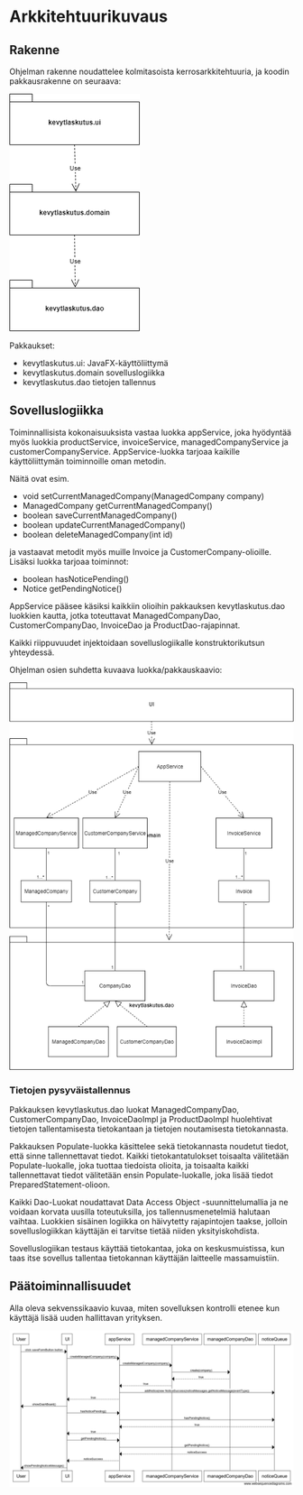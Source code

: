 # Arkkitehtuurikuvaus 

## Rakenne

Ohjelman rakenne noudattelee kolmitasoista kerrosarkkitehtuuria, ja koodin pakkausrakenne on seuraava:

![pakkauskaavio](pakkauskaavio.png)

Pakkaukset:

- kevytlaskutus.ui: JavaFX-käyttöliittymä 
- kevytlaskutus.domain sovelluslogiikka 
- kevytlaskutus.dao tietojen tallennus

## Sovelluslogiikka

Toiminnallisista kokonaisuuksista vastaa luokka appService, joka hyödyntää myös luokkia productService, invoiceService, managedCompanyService ja customerCompanyService. AppService-luokka tarjoaa kaikille käyttöliittymän toiminnoille oman metodin. 

Näitä ovat esim.

- void setCurrentManagedCompany(ManagedCompany company) 
- ManagedCompany getCurrentManagedCompany()
- boolean saveCurrentManagedCompany()
- boolean updateCurrentManagedCompany()
- boolean deleteManagedCompany(int id)

ja vastaavat metodit myös muille Invoice ja CustomerCompany-olioille. Lisäksi luokka tarjoaa toiminnot:

- boolean hasNoticePending()
- Notice getPendingNotice() 

AppService pääsee käsiksi kaikkiin olioihin pakkauksen kevytlaskutus.dao luokkien kautta, jotka toteuttavat ManagedCompanyDao, CustomerCompanyDao, InvoiceDao ja ProductDao-rajapinnat. 

Kaikki riippuvuudet injektoidaan sovelluslogiikalle konstruktorikutsun yhteydessä.

Ohjelman osien suhdetta kuvaava luokka/pakkauskaavio:

 ![pakkausluokkakaavio](pakkausluokkakaavio-revisio.png)

### Tietojen pysyväistallennus

Pakkauksen kevytlaskutus.dao luokat ManagedCompanyDao, CustomerCompanyDao, InvoiceDaoImpl ja ProductDaoImpl huolehtivat tietojen tallentamisesta tietokantaan ja tietojen noutamisesta tietokannasta.

Pakkauksen Populate-luokka käsittelee sekä tietokannasta noudetut tiedot, että sinne tallennettavat tiedot. Kaikki tietokantatulokset toisaalta välitetään Populate-luokalle, joka tuottaa tiedoista olioita, ja toisaalta kaikki tallennettavat tiedot välitetään ensin Populate-luokalle, joka lisää tiedot PreparedStatement-olioon. 

Kaikki Dao-Luokat noudattavat Data Access Object -suunnittelumallia ja ne voidaan korvata uusilla toteutuksilla, jos tallennusmenetelmiä halutaan vaihtaa. Luokkien sisäinen logiikka on häivytetty rajapintojen taakse, jolloin sovelluslogiikkan käyttäjän ei tarvitse tietää niiden yksityiskohdista. 

Sovelluslogiikan testaus käyttää tietokantaa, joka on keskusmuistissa, kun taas itse sovellus tallentaa tietokannan käyttäjän laitteelle massamuistiin.

## Päätoiminnallisuudet

Alla oleva sekvenssikaavio kuvaa, miten sovelluksen kontrolli etenee kun käyttäjä lisää uuden hallittavan yrityksen.

![sekvenssikaavio yrityksen tallennus](sekvenssikaavio-savemanagedcompany.png)